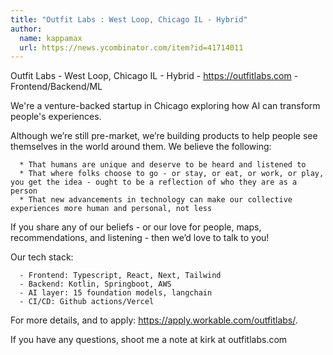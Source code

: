 ```yaml
---
title: "Outfit Labs : West Loop, Chicago IL - Hybrid"
author:
  name: kappamax
  url: https://news.ycombinator.com/item?id=41714011
---
```

Outfit Labs - West Loop, Chicago IL - Hybrid - <a href="https:&#x2F;&#x2F;outfitlabs.com" rel="nofollow">https:&#x2F;&#x2F;outfitlabs.com</a> - Frontend&#x2F;Backend&#x2F;ML

We&#x27;re a venture-backed startup in Chicago exploring how AI can transform people&#x27;s experiences.

Although we’re still pre-market, we’re building products to help people see themselves in the world around them. We believe the following:

<pre><code>  * That humans are unique and deserve to be heard and listened to
  * That where folks choose to go - or stay, or eat, or work, or play, you get the idea - ought to be a reflection of who they are as a person
  * That new advancements in technology can make our collective experiences more human and personal, not less
</code></pre>
If you share any of our beliefs - or our love for people, maps, recommendations, and listening - then we’d love to talk to you!

Our tech stack:

<pre><code>  - Frontend: Typescript, React, Next, Tailwind
  - Backend: Kotlin, Springboot, AWS
  - AI layer: 15 foundation models, langchain
  - CI&#x2F;CD: Github actions&#x2F;Vercel
</code></pre>
For more details, and to apply: <a href="https:&#x2F;&#x2F;apply.workable.com&#x2F;outfitlabs&#x2F;" rel="nofollow">https:&#x2F;&#x2F;apply.workable.com&#x2F;outfitlabs&#x2F;</a>.

If you have any questions, shoot me a note at kirk at outfitlabs.com
<JobApplication />

